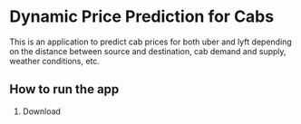 # Dynamic Price Prediction for Cabs
This is an application to predict cab prices for both uber and lyft depending on the distance between source and destination, cab demand and supply, weather conditions, etc.

## How to run the app
1. Download
